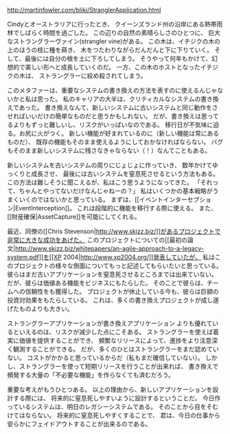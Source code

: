 http://martinfowler.com/bliki/StranglerApplication.html

Cindyとオーストラリアに行ったとき、
クイーンズランド州の沿岸にある熱帯雨林でしばらく時間を過ごした。
この辺りの自然の素晴らしさのひとつに、
巨大なストラングラーヴァイン(strangler vine)がある。
この木は、イチジクの木の上のほうの枝に種を蒔き、
木をつたわりながらだんだんと下に下りていく。
そして、最後には自分の根を土に下ろしてしまう。
そうやって何年もかけて、幻想的で美しい形へと成長していくのだ。
一方、この木のホストとなったイチジクの木は、
ストラングラーに絞め殺されてしまう。

このメタファーは、重要なシステムの書き換えの方法を表すのに使えるんじゃないかと私は思った。
私のキャリアの大半は、クリティカルなシステムの書き換えであった。
書き換えなんて、新しいシステムに古いシステムと同じ動作をさせればいいだけの簡単なものだと思うかもしれない。
だが、書き換えは思ってるよりもずっと難しいし、リスクがいっぱいなのである。
移行日が不気味に迫る。お尻に火がつく。
新しい機能が好まれているのに（新しい機能は常にあるものだ）、
既存の機能もそのまま使えるようにしておかなければならない。
バグもそのまま新しいシステムに残さなきゃならない（！）なんてこともある。

新しいシステムを古いシステムの周りにじょじょに作っていき、
数年かけてゆっくりと成長させ、
最後には古いシステムを窒息死させるという方法もある。
この方法は難しそうに聞こえるが、私はこう思うようになってきた。
「それって、ちゃんとやってないだけなんじゃねーの？」
私はいくつかの基本戦略がうまくいくのではないかと思っている。
まずは、[[イベントインターセプション|EventInterception]]。
これは段階的に機能を移行する際に使える。
また、[[財産確保|AssetCapture]]を可能にしてくれる。

最近、同僚の[[Chris Stevenson|http://www.skizz.biz/]]があるプロジェクトで非常に大きな成功をあげた。
このプロジェクトについての[[最初の論文|http://www.skizz.biz/whitepapers/an-agile-approach-to-a-legacy-system.pdf]]を[[XP 2004|http://www.xp2004.org/]]発表していたが、
私はこのプロジェクトの様々な側面についてもっと記述してもらいたいと思っている。
彼らはまだ古いアプリケーションを窒息死させるところまでは出来ていない。
だが、彼らは価値ある機能をビジネスにもたらした。
そのことで彼らは、チームへの信頼性をも獲得した。
プロジェクトが休止している今も、彼らは巨額の投資対効果をもたらしている。
これは、多くの書き換えプロジェクトが成し遂げたものよりも大きい。

ストラングラーアプリケーションが書き換えアプリケーション
よりも優れているといえるのは、リスクが減少した点にこそある。
ストラングラーを使えば着実に価値を提供することができ、
頻繁なリリースによって、進捗をより注意深く観測することができる。
だが、多くのひとはストラングラーをまだ認めていない。
コストがかかると思っているからだ（私もまだ確信していない）。
しかし、ストラングラーを使って短期リリースを行うことが出来れば、
書き換えで頻発する大量の「不必要な機能」を作らなくても済むだろう。

重要な考えがもうひとつある。
以上の理由から、新しいアプリケーションを設計する際には、
将来的に窒息死しやすいように設計するということだ。
今日作っているシステムは、明日のレガシーシステムである。
そのことから目をそむけてはならない。
将来的に窒息死しやすくすることで、
君は、今日の仕事から安らかにフェイドアウトすることが出来るのである。
